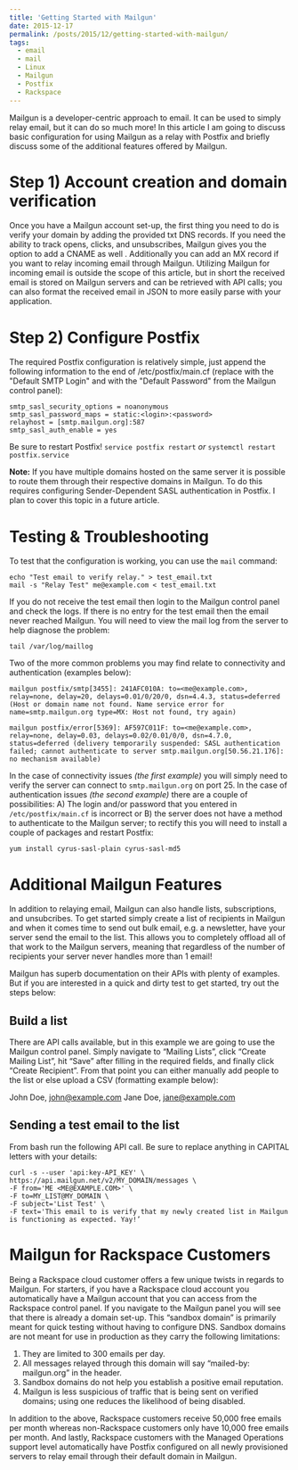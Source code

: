 ```yaml
---
title: 'Getting Started with Mailgun'
date: 2015-12-17
permalink: /posts/2015/12/getting-started-with-mailgun/
tags:
  - email
  - mail
  - Linux
  - Mailgun
  - Postfix
  - Rackspace
---
```


Mailgun is a developer-centric approach to email. It can be used to simply relay email, but it can do so much more! In this article I am going to discuss basic configuration for using Mailgun as a relay with Postfix and briefly discuss some of the additional features offered by Mailgun.

Step 1) Account creation and domain verification
===

Once you have a Mailgun account set-up, the first thing you need to do is verify your domain by adding the provided txt DNS records. If you need the ability to track opens, clicks, and unsubscribes, Mailgun gives you the option to add a CNAME as well . Additionally you can add an MX record if you want to relay incoming email through Mailgun. Utilizing Mailgun for incoming email is outside the scope of this article, but in short the received email is stored on Mailgun servers and can be retrieved with API calls; you can also format the received email in JSON to more easily parse with your application.

Step 2) Configure Postfix
===

The required Postfix configuration is relatively simple, just append the following information to the end of /etc/postfix/main.cf (replace <login> with the "Default SMTP Login" and <password> with the "Default Password" from the Mailgun control panel):

```
smtp_sasl_security_options = noanonymous
smtp_sasl_password_maps = static:<login>:<password>
relayhost = [smtp.mailgun.org]:587
smtp_sasl_auth_enable = yes
```

Be sure to restart Postfix!
`service postfix restart` *or* `systemctl restart postfix.service`

**Note:** If you have multiple domains hosted on the same server it is possible to route them through their respective domains in Mailgun. To do this requires configuring Sender-Dependent SASL authentication in Postfix. I plan to cover this topic in a future article.

Testing & Troubleshooting
===

To test that the configuration is working, you can use the `mail` command:

```
echo "Test email to verify relay." > test_email.txt
mail -s "Relay Test" me@example.com < test_email.txt
```

If you do not receive the test email then login to the Mailgun control panel and check the logs. If there is no entry for the test email then the email never reached Mailgun. You will need to view the mail log from the server to help diagnose the problem:

```
tail /var/log/maillog
```

Two of the more common problems you may find relate to connectivity and authentication (examples below):

```
mailgun postfix/smtp[3455]: 241AFC010A: to=<me@example.com>, relay=none, delay=20, delays=0.01/0/20/0, dsn=4.4.3, status=deferred (Host or domain name not found. Name service error for name=smtp.mailgun.org type=MX: Host not found, try again)
```

```
mailgun postfix/error[5369]: AF597C011F: to=<me@example.com>, relay=none, delay=0.03, delays=0.02/0.01/0/0, dsn=4.7.0, status=deferred (delivery temporarily suspended: SASL authentication failed; cannot authenticate to server smtp.mailgun.org[50.56.21.176]: no mechanism available)
```

In the case of connectivity issues *(the first example)* you will simply need to verify the server can connect to `smtp.mailgun.org` on port 25. In the case of authentication issues *(the second example)* there are a couple of possibilities: A) The login and/or password that you entered in `/etc/postfix/main.cf` is incorrect or B) the server does not have a method to authenticate to the Mailgun server; to rectify this you will need to install a couple of packages and restart Postfix:

```
yum install cyrus-sasl-plain cyrus-sasl-md5
```

Additional Mailgun Features
===

In addition to relaying email, Mailgun can also handle lists, subscriptions, and unsubcribes. To get started simply create a list of recipients in Mailgun and when it comes time to send out bulk email, e.g. a newsletter, have your server send the email to the list. This allows you to completely offload all of that work to the Mailgun servers, meaning that regardless of the number of recipients your server never handles more than 1 email!

Mailgun has superb documentation on their APIs with plenty of examples. But if you are interested in a quick and dirty test to get started, try out the steps below:

Build a list
---

There are API calls available, but in this example we are going to use the Mailgun control panel. Simply navigate to “Mailing Lists”, click “Create Mailing List”, hit “Save” after filling in the required fields, and finally click “Create Recipient”. From that point you can either manually add people to the list or else upload a CSV (formatting example below):

John Doe, john@example.com
Jane Doe, jane@example.com

Sending a test email to the list
---

From bash run the following API call. Be sure to replace anything in CAPITAL letters with your details:

```
curl -s --user 'api:key-API_KEY' \
https://api.mailgun.net/v2/MY_DOMAIN/messages \
-F from='ME <ME@EXAMPLE.COM>' \
-F to=MY_LIST@MY_DOMAIN \
-F subject='List Test' \
-F text='This email to is verify that my newly created list in Mailgun is functioning as expected. Yay!’
```

Mailgun for Rackspace Customers
===

Being a Rackspace cloud customer offers a few unique twists in regards to Mailgun. For starters, if you have a Rackspace cloud account you automatically have a Mailgun account that you can access from the Rackspace control panel. If you navigate to the Mailgun panel you will see that there is already a domain set-up. This “sandbox domain” is primarily meant for quick testing without having to configure DNS. Sandbox domains are not meant for use in production as they carry the following limitations:

1. They are limited to 300 emails per day.
2. All messages relayed through this domain will say “mailed-by: mailgun.org” in the header.
3. Sandbox domains do not help you establish a positive email reputation.
4. Mailgun is less suspicious of traffic that is being sent on verified domains; using one reduces the likelihood of being disabled.

In addition to the above, Rackspace customers receive 50,000 free emails per month whereas non-Rackspace customers only have 10,000 free emails per month. And lastly, Rackspace customers with the Managed Operations support level automatically have Postfix configured on all newly provisioned servers to relay email through their default domain in Mailgun.
